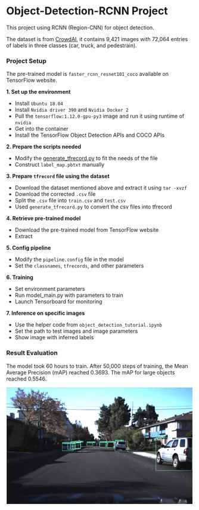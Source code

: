 # Object-Detection-RCNN Project

This project using RCNN (Region-CNN) for object detection. 

The dataset is from [CrowdAI](https://github.com/udacity/self-driving-car/tree/master/annotations), it contains 9,421 images with 72,064 entries of labels in three classes (car, truck, and pedestrain). 

### Project Setup
The pre-trained model is ```faster_rcnn_resnet101_coco``` available on TensorFlow website.

**1. Set up the environment**
* Install ```Ubuntu 18.04```
* Install ```Nvidia driver 390``` and ```Nvidia Docker 2```
* Pull the ```tensorflow:1.12.0-gpu-py3``` image and run it using runtime of ```nvidia```
* Get into the container
* Install the TensorFlow Object Detection APIs and COCO APIs

**2. Prepare the scripts needed**
* Modify the [generate_tfrecord.py](https://github.com/datitran/raccoon_dataset/blob/master/generate_tfrecord.py) to fit the needs of the file
* Construct ```label_map.pbtxt``` manually

**3. Prepare ```tfrecord``` file using the dataset**
* Download the dataset mentioned above and extract it using ```tar -xvzf```
* Download the corrected ```.csv``` file
* Split the ```.csv``` file into ```train.csv``` and ```test.csv```
* Used ```generate_tfrecord.py``` to convert the csv files into tfrecord

**4. Retrieve pre-trained model**
* Download the pre-trained model from TensorFlow website
* Extract

**5. Config pipeline**
* Modify the ```pipeline.config``` file in the model
* Set the ```classnames```, ```tfrecords```, and other parameters

**6. Training**
* Set environment parameters
* Run model_main.py with parameters to train
* Launch Tensorboard for monitoring

**7. Inference on specific images**
* Use the helper code from ```object_detection_tutorial.ipynb```
* Set the path to test images and image parameters
* Show image with inferred labels

### Result Evaluation
The model took 60 hours to train. After 50,000 steps of training, the Mean Average Precision (mAP) reached 0.3693. The mAP for large objects reached 0.5546.

<img src="https://github.com/FreshmanD/Object-detection-RCNN/blob/master/img/detection.png?raw=true" width="500">
